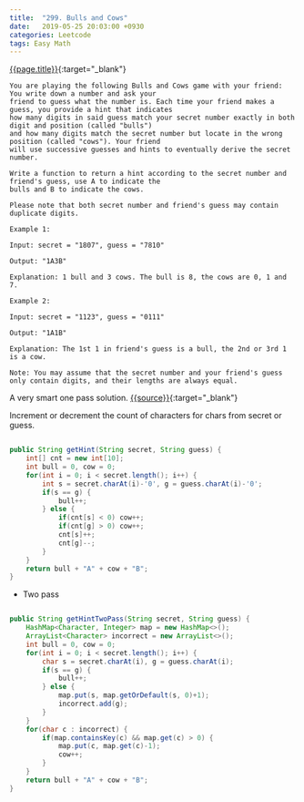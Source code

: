 ```yaml
---
title:  "299. Bulls and Cows"
date:   2019-05-25 20:03:00 +0930
categories: Leetcode
tags: Easy Math
---
```


[{{page.title}}](https://leetcode.com/problems/bulls-and-cows/){:target="_blank"}

    You are playing the following Bulls and Cows game with your friend: You write down a number and ask your
    friend to guess what the number is. Each time your friend makes a guess, you provide a hint that indicates
    how many digits in said guess match your secret number exactly in both digit and position (called "bulls")
    and how many digits match the secret number but locate in the wrong position (called "cows"). Your friend
    will use successive guesses and hints to eventually derive the secret number.

    Write a function to return a hint according to the secret number and friend's guess, use A to indicate the
    bulls and B to indicate the cows.

    Please note that both secret number and friend's guess may contain duplicate digits.

    Example 1:

    Input: secret = "1807", guess = "7810"

    Output: "1A3B"

    Explanation: 1 bull and 3 cows. The bull is 8, the cows are 0, 1 and 7.

    Example 2:

    Input: secret = "1123", guess = "0111"

    Output: "1A1B"

    Explanation: The 1st 1 in friend's guess is a bull, the 2nd or 3rd 1 is a cow.

    Note: You may assume that the secret number and your friend's guess only contain digits, and their lengths are always equal.


A very smart one pass solution. [{{source}}](https://leetcode.com/problems/bulls-and-cows/discuss/74621/One-pass-Java-solution/){:target="_blank"}

Increment or decrement the count of characters for chars from secret or guess.

```java

public String getHint(String secret, String guess) {
    int[] cnt = new int[10];
    int bull = 0, cow = 0;
    for(int i = 0; i < secret.length(); i++) {
        int s = secret.charAt(i)-'0', g = guess.charAt(i)-'0';
        if(s == g) {
            bull++;
        } else {
            if(cnt[s] < 0) cow++;
            if(cnt[g] > 0) cow++;
            cnt[s]++;
            cnt[g]--;
        }
    }
    return bull + "A" + cow + "B";
}
```

* Two pass

```java

public String getHintTwoPass(String secret, String guess) {
    HashMap<Character, Integer> map = new HashMap<>();
    ArrayList<Character> incorrect = new ArrayList<>();
    int bull = 0, cow = 0;
    for(int i = 0; i < secret.length(); i++) {
        char s = secret.charAt(i), g = guess.charAt(i);
        if(s == g) {
            bull++;
        } else {
            map.put(s, map.getOrDefault(s, 0)+1);
            incorrect.add(g);
        }
    }
    for(char c : incorrect) {
        if(map.containsKey(c) && map.get(c) > 0) {
            map.put(c, map.get(c)-1);
            cow++;
        }
    }
    return bull + "A" + cow + "B";
}
```
